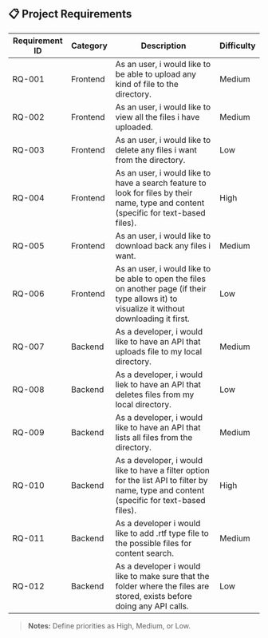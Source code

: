 ## 📋 Project Requirements

| Requirement ID | Category | Description                                                                                                                                   | Difficulty |
| -------------- | -------- | --------------------------------------------------------------------------------------------------------------------------------------------- | ---------- |
| RQ-001         | Frontend | As an user, i would like to be able to upload any kind of file to the directory.                                                              | Medium     |
| RQ-002         | Frontend | As an user, i would like to view all the files i have uploaded.                                                                               | Medium     |
| RQ-003         | Frontend | As an user, i would like to delete any files i want from the directory.                                                                       | Low        |
| RQ-004         | Frontend | As an user, i would like to have a search feature to look for files by their name, type and content (specific for text-based files).          | High       |
| RQ-005         | Frontend | As an user, i would like to download back any files i want.                                                                                   | Medium     |
| RQ-006         | Frontend | As an user, i would like to be able to open the files on another page (if their type allows it) to visualize it without downloading it first. | Low        |
| RQ-007         | Backend  | As a developer, i would like to have an API that uploads file to my local directory.                                                          | Medium     |
| RQ-008         | Backend  | As a developer, i would liek to have an API that deletes files from my local directory.                                                       | Low        |
| RQ-009         | Backend  | As a developer, i would like to have an API that lists all files from the directory.                                                          | Medium     |
| RQ-010         | Backend  | As a developer, i would like to have a filter option for the list API to filter by name, type and content (specific for text-based files).    | High       |
| RQ-011         | Backend  | As a developer i would like to add .rtf type file to the possible files for content search.                                                   | Medium     |
| RQ-012         | Backend  | As a developer i would like to make sure that the folder where the files are stored, exists before doing any API calls.                       | Low        |

> **Notes:** Define priorities as High, Medium, or Low.
